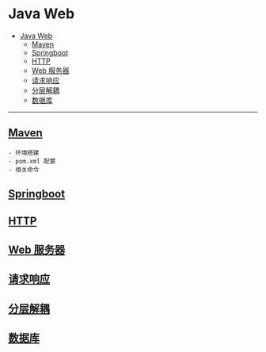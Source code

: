 # Java Web

- [Java Web](#java-web)
  - [Maven](#maven)
  - [Springboot](#springboot)
  - [HTTP](#http)
  - [Web 服务器](#web-服务器)
  - [请求响应](#请求响应)
  - [分层解耦](#分层解耦)
  - [数据库](#数据库)

---

## [Maven][Maven]

    - 环境搭建
    - pom.xml 配置
    - 相关命令

## [Springboot][Springboot]

## [HTTP][HTTP]

## [Web 服务器][Web 服务器]

## [请求响应][请求响应]

## [分层解耦][分层解耦]

## [数据库][数据库]

[Maven]:https://maven.apache.org/
[Springboot]:Note/Springboot.md
[HTTP]:Note/HTTP.md
[Web 服务器]:Note/Web服务器.md
[请求响应]:Note/请求响应.md
[分层解耦]:Note/分层解耦.md
[数据库]:Note/数据库.md
